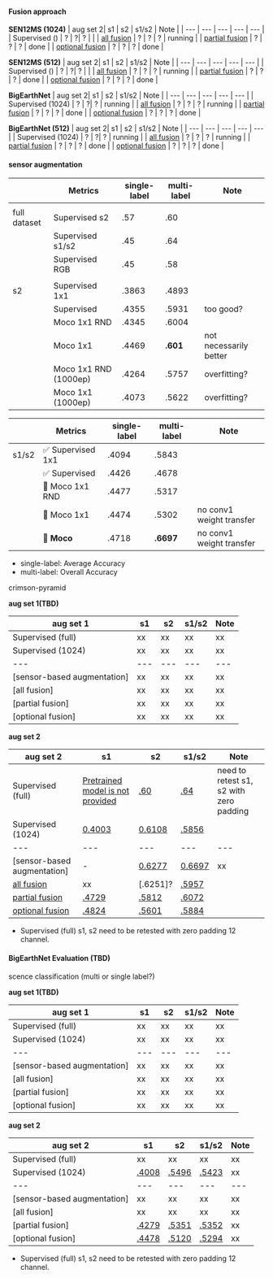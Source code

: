 
#### Fusion approach 

**SEN12MS (1024)**
| aug set 2| s1 | s2 | s1/s2 | Note | 
| --- | --- | --- | --- | --- | 
| Supervised () | ? | ?| ? |  | 
| [all fusion]() | ? | ? | ? | running |
| [partial fusion]() | ? | ? | ? | done |
| [optional fusion]() | ? | ? | ? | done |

**SEN12MS (512)**
| aug set 2| s1 | s2 | s1/s2 | Note | 
| --- | --- | --- | --- | --- | 
| Supervised () | ? | ?| ? |  | 
| [all fusion]() | ? | ? | ? | running |
| [partial fusion]() | ? | ? | ? | done |
| [optional fusion]() | ? | ? | ? | done |

**BigEarthNet**
| aug set 2| s1 | s2 | s1/s2 | Note | 
| --- | --- | --- | --- | --- | 
| Supervised (1024) | ? | ?| ? | running | 
| [all fusion]() | ? | ? | ? | running |
| [partial fusion]() | ? | ? | ? | done |
| [optional fusion]() | ? | ? | ? | done |

**BigEarthNet (512)**
| aug set 2| s1 | s2 | s1/s2 | Note | 
| --- | --- | --- | --- | --- | 
| Supervised (1024) | ? | ?| ? | running | 
| [all fusion]() | ? | ? | ? | running |
| [partial fusion]() | ? | ? | ? | done |
| [optional fusion]() | ? | ? | ? | done |


#### sensor augmentation 

| | Metrics|single-label |multi-label | Note | 
| --- | --- | --- | --- | --- | 
|  |  |   |   | | 
| full dataset | Supervised s2	|  .57	| .60| |
| | Supervised s1/s2	| .45	| .64|| 
| | Supervised RGB | .45	| .58| |
| |  |   |   | | 
|s2 | Supervised 1x1	| .3863	| .4893 | | 
|  | Supervised	| .4355	| .5931 | too good?| 
|  | Moco 1x1 RND | .4345 | .6004 | 	| 
|  | Moco 1x1 | .4469	| **.601**| not necessarily better | 
|  | Moco 1x1 RND (1000ep) | .4264 | .5757 | overfitting? | 
|  | Moco 1x1 (1000ep) | .4073	| .5622 | overfitting? | 

| | Metrics|single-label |multi-label | Note | 
| --- | --- | --- | --- | --- | 
|s1/s2 | :white_check_mark: Supervised 1x1 | .4094	| .5843 | | 
|  | :white_check_mark: Supervised	| .4426	| .4678 | | 
|  | :no_entry_sign: Moco 1x1 RND | .4477 | .5317 | | 
| | :no_entry_sign: Moco 1x1 |  .4474	| .5302 | no conv1 weight transfer | 
|  | :no_entry_sign: **Moco**	| .4718	| **.6697** | no conv1 weight transfer |

- single-label: Average Accuracy 
- multi-label: Overall Accuracy 


crimson-pyramid 

**aug set 1(TBD)**

| aug set 1| s1 | s2 | s1/s2 | Note | 
| --- | --- | --- | --- | --- | 
| Supervised (full) | xx | xx | xx | xx | 
| Supervised (1024) | xx | xx | xx | xx |
| --- | --- | --- | --- | --- | 
| [sensor-based augmentation] | xx | xx | xx | xx | 
| [all fusion] | xx | xx|  xx | xx |
| [partial fusion] | xx | xx | xx | xx |
| [optional fusion] | xx | xx | xx | xx|


**aug set 2**

| aug set 2| s1 | s2 | s1/s2 | Note | 
| --- | --- | --- | --- | --- | 
| Supervised (full) | [Pretrained model is not provided](https://syncandshare.lrz.de/getlink/fiCDbqiiSFSNwot5exvUcW1y/trained_models) | [.60](https://wandb.ai/cal-capstone/sup_scene_cls/runs/3mg9zr5t) | [.64](https://wandb.ai/cal-capstone/sup_scene_cls/runs/2lda2016) | need to retest s1, s2 with zero padding | 
| Supervised (1024) | [0.4003](https://wandb.ai/cal-capstone/sup_scene_cls/runs/555fv4cb) | [0.6108](https://wandb.ai/cal-capstone/sup_scene_cls/runs/3m1h27zt) | [.5856](https://wandb.ai/cal-capstone/sup_scene_cls/runs/dpwjby4o) | | 
| --- | --- | --- | --- | --- | 
| [sensor-based augmentation] | - | [0.6277](https://wandb.ai/cal-capstone/SEN12MS/runs/2826nuca) | [0.6697](https://wandb.ai/cal-capstone/SEN12MS/runs/22tv0kud) | xx | 
| [all fusion](https://wandb.ai/cal-capstone/hpt4/runs/ak0xdbfu/overview) | xx | [.6251]? | [.5957](https://wandb.ai/cal-capstone/scene_classification/runs/2y2q8boi) | |
| [partial fusion](https://wandb.ai/cal-capstone/hpt4/runs/367tz8vs) | [.4729](https://wandb.ai/cal-capstone/scene_classification/runs/1qx384cs) | [.5812](https://wandb.ai/cal-capstone/scene_classification/runs/1bdmms2d) |[.6072](https://wandb.ai/cal-capstone/scene_classification/runs/1meu9iym) | |
| [optional fusion](https://wandb.ai/cal-capstone/hpt4/runs/2iu8yfs6) | [.4824](https://wandb.ai/cal-capstone/scene_classification/runs/tu3vuefx) | [.5601](https://wandb.ai/cal-capstone/scene_classification/runs/2hdbuxtv) | [.5884](https://wandb.ai/cal-capstone/scene_classification/runs/y5x2xce6) | |


- Supervised (full) s1, s2 need to be retested with zero padding 12 channel. 


#### BigEarthNet Evaluation (TBD)
scence classification (multi or single label?)

**aug set 1(TBD)**


| aug set 1| s1 | s2 | s1/s2 | Note | 
| --- | --- | --- | --- | --- | 
| Supervised (full) | xx | xx | xx | xx | 
| Supervised (1024) | xx | xx | xx | xx |
| --- | --- | --- | --- | --- | 
| [sensor-based augmentation] | xx | xx | xx | xx | 
| [all fusion]  | xx | xx | xx | xx |
| [partial fusion] | xx | xx | xx | xx |
| [optional fusion] | xx | xx | xx | xx|


**aug set 2**

| aug set 2| s1 | s2 | s1/s2 | Note | 
| --- | --- | --- | --- | --- | 
| Supervised (full) | xx | xx | xx | xx | 
| Supervised (1024) | [.4008](https://wandb.ai/cal-capstone/sup_scene_cls/runs/1lnfsmdi) | [.5496](https://wandb.ai/cal-capstone/sup_scene_cls/runs/3fpzht5f) | [.5423](https://wandb.ai/cal-capstone/sup_scene_cls/runs/1qma48o1) | xx |
| --- | --- | --- | --- | --- | 
| [sensor-based augmentation] | xx | xx | xx | xx | 
| [all fusion]  | xx | xx | xx | xx |
| [partial fusion] | [.4279](https://wandb.ai/cal-capstone/scene_classification/runs/2a1tlnbv) | [.5351](https://wandb.ai/cal-capstone/scene_classification/runs/2f0pjxwx) | [.5352](https://wandb.ai/cal-capstone/scene_classification/table?workspace=user-kenhan) | xx |
| [optional fusion] | [.4478](https://wandb.ai/cal-capstone/scene_classification/runs/36c8z6ae) | [.5120](https://wandb.ai/cal-capstone/scene_classification/runs/3oazvjke) | [.5294](https://wandb.ai/cal-capstone/scene_classification/runs/nar53xcn) | xx|

- Supervised (full) s1, s2 need to be retested with zero padding 12 channel. 
